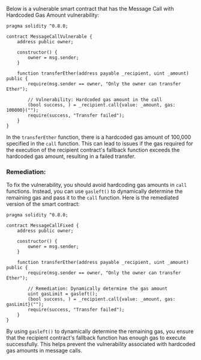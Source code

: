 Below is a vulnerable smart contract that has the Message Call with Hardcoded Gas Amount vulnerability:

```solidity
pragma solidity ^0.8.0;

contract MessageCallVulnerable {
    address public owner;

    constructor() {
        owner = msg.sender;
    }

    function transferEther(address payable _recipient, uint _amount) public {
        require(msg.sender == owner, "Only the owner can transfer Ether");
        
        // Vulnerability: Hardcoded gas amount in the call
        (bool success, ) = _recipient.call{value: _amount, gas: 100000}("");
        require(success, "Transfer failed");
    }
}
```

In the `transferEther` function, there is a hardcoded gas amount of 100,000 specified in the `call` function. This can lead to issues if the gas required for the execution of the recipient contract's fallback function exceeds the hardcoded gas amount, resulting in a failed transfer.

### Remediation:
To fix the vulnerability, you should avoid hardcoding gas amounts in `call` functions. Instead, you can use `gasleft()` to dynamically determine the remaining gas and pass it to the `call` function. Here is the remediated version of the smart contract:

```solidity
pragma solidity ^0.8.0;

contract MessageCallFixed {
    address public owner;

    constructor() {
        owner = msg.sender;
    }

    function transferEther(address payable _recipient, uint _amount) public {
        require(msg.sender == owner, "Only the owner can transfer Ether");
        
        // Remediation: Dynamically determine the gas amount
        uint gasLimit = gasleft();
        (bool success, ) = _recipient.call{value: _amount, gas: gasLimit}("");
        require(success, "Transfer failed");
    }
}
```

By using `gasleft()` to dynamically determine the remaining gas, you ensure that the recipient contract's fallback function has enough gas to execute successfully. This helps prevent the vulnerability associated with hardcoded gas amounts in message calls.